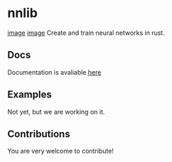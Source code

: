 # nnlib
[image](https://shields.io/crates/d/nnlib.svg)
[image](https://shields.io/crates/v/nnlib.svg)
Create and train neural networks in rust.

## Docs 
Documentation is avaliable [here](https://docs.rs/crate/nnlib/latest)

## Examples
Not yet, but we are working on it.

## Contributions
You are very welcome to contribute!
